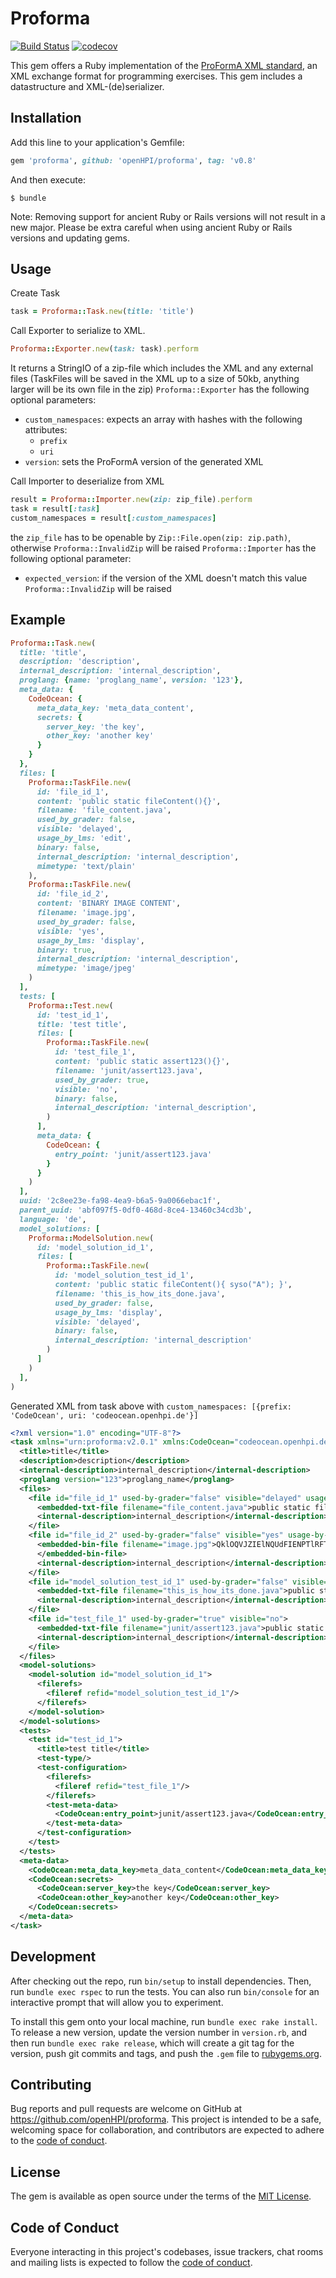 # Proforma

[![Build Status](https://github.com/openHPI/proforma/workflows/CI/badge.svg)](https://github.com/openHPI/proforma/actions?query=workflow%3ACI)
[![codecov](https://codecov.io/gh/openHPI/proforma/branch/main/graph/badge.svg?token=n1rDXnCezH)](https://codecov.io/gh/openHPI/proforma)

This gem offers a Ruby implementation of the [ProFormA XML standard](https://github.com/ProFormA/proformaxml), an XML exchange format for programming exercises. This gem includes a datastructure and XML-(de)serializer.

## Installation

Add this line to your application's Gemfile:

```ruby
gem 'proforma', github: 'openHPI/proforma', tag: 'v0.8'
```

And then execute:

```
$ bundle
```

Note: Removing support for ancient Ruby or Rails versions will not result in a new major. Please be extra careful when using ancient Ruby or Rails versions and updating gems.

## Usage

Create Task
```ruby
task = Proforma::Task.new(title: 'title')
```
Call Exporter to serialize to XML.
```ruby
Proforma::Exporter.new(task: task).perform
```
It returns a StringIO of a zip-file which includes the XML and any external files (TaskFiles will be saved in the XML up to a size of 50kb, anything larger will be its own file in the zip)
`Proforma::Exporter` has the following optional parameters:
- `custom_namespaces`: expects an array with hashes with the following attributes:
    - `prefix`
    - `uri`
- `version`: sets the ProFormA version of the generated XML

Call Importer to deserialize from XML
```ruby
result = Proforma::Importer.new(zip: zip_file).perform
task = result[:task]
custom_namespaces = result[:custom_namespaces]
```
the `zip_file` has to be openable by `Zip::File.open(zip: zip.path)`, otherwise `Proforma::InvalidZip` will be raised
`Proforma::Importer` has the following optional parameter:
- `expected_version`: if the version of the XML doesn't match this value `Proforma::InvalidZip` will be raised

## Example
```ruby
Proforma::Task.new(
  title: 'title',
  description: 'description',
  internal_description: 'internal_description',
  proglang: {name: 'proglang_name', version: '123'},
  meta_data: {
    CodeOcean: {
      meta_data_key: 'meta_data_content',
      secrets: {
        server_key: 'the key',
        other_key: 'another key'
      }
    }
  },
  files: [
    Proforma::TaskFile.new(
      id: 'file_id_1',
      content: 'public static fileContent(){}',
      filename: 'file_content.java',
      used_by_grader: false,
      visible: 'delayed',
      usage_by_lms: 'edit',
      binary: false,
      internal_description: 'internal_description',
      mimetype: 'text/plain'
    ),
    Proforma::TaskFile.new(
      id: 'file_id_2',
      content: 'BINARY IMAGE CONTENT',
      filename: 'image.jpg',
      used_by_grader: false,
      visible: 'yes',
      usage_by_lms: 'display',
      binary: true,
      internal_description: 'internal_description',
      mimetype: 'image/jpeg'
    )
  ],
  tests: [
    Proforma::Test.new(
      id: 'test_id_1',
      title: 'test title',
      files: [
        Proforma::TaskFile.new(
          id: 'test_file_1',
          content: 'public static assert123(){}',
          filename: 'junit/assert123.java',
          used_by_grader: true,
          visible: 'no',
          binary: false,
          internal_description: 'internal_description',
        )
      ],
      meta_data: {
        CodeOcean: {
          entry_point: 'junit/assert123.java'
        }
      }
    )
  ],
  uuid: '2c8ee23e-fa98-4ea9-b6a5-9a0066ebac1f',
  parent_uuid: 'abf097f5-0df0-468d-8ce4-13460c34cd3b',
  language: 'de',
  model_solutions: [
    Proforma::ModelSolution.new(
      id: 'model_solution_id_1',
      files: [
        Proforma::TaskFile.new(
          id: 'model_solution_test_id_1',
          content: 'public static fileContent(){ syso("A"); }',
          filename: 'this_is_how_its_done.java',
          used_by_grader: false,
          usage_by_lms: 'display',
          visible: 'delayed',
          binary: false,
          internal_description: 'internal_description'
        )
      ]
    )
  ],
)

```
Generated XML from task above with `custom_namespaces: [{prefix: 'CodeOcean', uri: 'codeocean.openhpi.de'}]`
```xml
<?xml version="1.0" encoding="UTF-8"?>
<task xmlns="urn:proforma:v2.0.1" xmlns:CodeOcean="codeocean.openhpi.de" uuid="2c8ee23e-fa98-4ea9-b6a5-9a0066ebac1f" lang="de" parent-uuid="abf097f5-0df0-468d-8ce4-13460c34cd3b">
  <title>title</title>
  <description>description</description>
  <internal-description>internal_description</internal-description>
  <proglang version="123">proglang_name</proglang>
  <files>
    <file id="file_id_1" used-by-grader="false" visible="delayed" usage-by-lms="edit" mimetype="text/plain">
      <embedded-txt-file filename="file_content.java">public static fileContent(){}</embedded-txt-file>
      <internal-description>internal_description</internal-description>
    </file>
    <file id="file_id_2" used-by-grader="false" visible="yes" usage-by-lms="display" mimetype="image/jpeg">
      <embedded-bin-file filename="image.jpg">QklOQVJZIElNQUdFIENPTlRFTlQ=
      </embedded-bin-file>
      <internal-description>internal_description</internal-description>
    </file>
    <file id="model_solution_test_id_1" used-by-grader="false" visible="delayed" usage-by-lms="display">
      <embedded-txt-file filename="this_is_how_its_done.java">public static fileContent(){ syso("A"); }</embedded-txt-file>
      <internal-description>internal_description</internal-description>
    </file>
    <file id="test_file_1" used-by-grader="true" visible="no">
      <embedded-txt-file filename="junit/assert123.java">public static assert123(){}</embedded-txt-file>
      <internal-description>internal_description</internal-description>
    </file>
  </files>
  <model-solutions>
    <model-solution id="model_solution_id_1">
      <filerefs>
        <fileref refid="model_solution_test_id_1"/>
      </filerefs>
    </model-solution>
  </model-solutions>
  <tests>
    <test id="test_id_1">
      <title>test title</title>
      <test-type/>
      <test-configuration>
        <filerefs>
          <fileref refid="test_file_1"/>
        </filerefs>
        <test-meta-data>
          <CodeOcean:entry_point>junit/assert123.java</CodeOcean:entry_point>
        </test-meta-data>
      </test-configuration>
    </test>
  </tests>
  <meta-data>
    <CodeOcean:meta_data_key>meta_data_content</CodeOcean:meta_data_key>
    <CodeOcean:secrets>
      <CodeOcean:server_key>the key</CodeOcean:server_key>
      <CodeOcean:other_key>another key</CodeOcean:other_key>
    </CodeOcean:secrets>
  </meta-data>
</task>
```
## Development

After checking out the repo, run `bin/setup` to install dependencies. Then, run `bundle exec rspec` to run the tests. You can also run `bin/console` for an interactive prompt that will allow you to experiment.

To install this gem onto your local machine, run `bundle exec rake install`. To release a new version, update the version number in `version.rb`, and then run `bundle exec rake release`, which will create a git tag for the version, push git commits and tags, and push the `.gem` file to [rubygems.org](https://rubygems.org).

## Contributing

Bug reports and pull requests are welcome on GitHub at https://github.com/openHPI/proforma. This project is intended to be a safe, welcoming space for collaboration, and contributors are expected to adhere to the [code of conduct](https://github.com/openHPI/proforma/blob/main/CODE_OF_CONDUCT.md).

## License

The gem is available as open source under the terms of the [MIT License](https://opensource.org/licenses/MIT).

## Code of Conduct

Everyone interacting in this project's codebases, issue trackers, chat rooms and mailing lists is expected to follow the [code of conduct](https://github.com/openHPI/proforma/blob/main/CODE_OF_CONDUCT.md).
